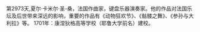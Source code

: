 第2973天,夏尔·卡米尔·圣-桑，法国作曲家，键盘乐器演奏家。他的作品对法国乐坛及后世带来深远的影响，重要的作品有《动物狂欢节》、《骷髅之舞》、《参孙与大利拉》等。
1701年：康涅狄格高等学校（耶鲁大学前名）建校。
